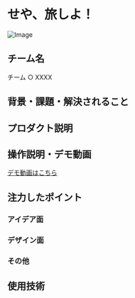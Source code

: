 # せや、旅しよ！

<!-- プロダクト名に変更してください -->

![Image](https://github.com/user-attachments/assets/529d6bda-db36-495c-9eea-a75ab94ab97c)

<!-- プロダクト名・イメージ画像を差し変えてください -->

## チーム名

チーム ○ XXXX

<!-- チームIDとチーム名を入力してください -->

## 背景・課題・解決されること

<!-- テーマ「関西をいい感じに」に対して、考案するプロダクトがどういった(Why)背景から思いついたのか、どのよう(What)な課題があり、どのよう(How)に解決するのかを入力してください -->

## プロダクト説明

<!-- 開発したプロダクトの説明を入力してください -->

## 操作説明・デモ動画

[デモ動画はこちら](https://www.youtube.com/watch?v=fbzGp0XJGq8)

<!-- 開発したプロダクトの操作説明について入力してください。また、操作説明デモ動画があれば、埋め込みやリンクを記載してください -->

## 注力したポイント

<!-- 開発したプロダクトの中で、特に注力して作成した箇所・ポイントについて入力してください -->

### アイデア面

### デザイン面

### その他

## 使用技術

<!-- 使用技術を入力してください -->

<!--
markdownの記法はこちらを参照してください！
https://docs.github.com/ja/get-started/writing-on-github/getting-started-with-writing-and-formatting-on-github/basic-writing-and-formatting-syntax
-->
